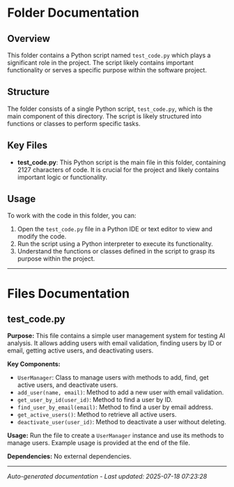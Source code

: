 # Folder Documentation

## Overview
This folder contains a Python script named `test_code.py` which plays a significant role in the project. The script likely contains important functionality or serves a specific purpose within the software project.

## Structure
The folder consists of a single Python script, `test_code.py`, which is the main component of this directory. The script is likely structured into functions or classes to perform specific tasks.

## Key Files
- **test_code.py**: This Python script is the main file in this folder, containing 2127 characters of code. It is crucial for the project and likely contains important logic or functionality.

## Usage
To work with the code in this folder, you can:
1. Open the `test_code.py` file in a Python IDE or text editor to view and modify the code.
2. Run the script using a Python interpreter to execute its functionality.
3. Understand the functions or classes defined in the script to grasp its purpose within the project.

---

# Files Documentation

## test_code.py

**Purpose:** This file contains a simple user management system for testing AI analysis. It allows adding users with email validation, finding users by ID or email, getting active users, and deactivating users.

**Key Components:**
- `UserManager`: Class to manage users with methods to add, find, get active users, and deactivate users.
- `add_user(name, email)`: Method to add a new user with email validation.
- `get_user_by_id(user_id)`: Method to find a user by ID.
- `find_user_by_email(email)`: Method to find a user by email address.
- `get_active_users()`: Method to retrieve all active users.
- `deactivate_user(user_id)`: Method to deactivate a user without deleting.

**Usage:** Run the file to create a `UserManager` instance and use its methods to manage users. Example usage is provided at the end of the file.

**Dependencies:** No external dependencies.

---
*Auto-generated documentation - Last updated: 2025-07-18 07:23:28*
